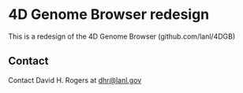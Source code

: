 # 4D Genome Browser redesign

This is a redesign of the 4D Genome Browser (github.com/lanl/4DGB)

## Contact

Contact David H. Rogers at dhr@lanl.gov


